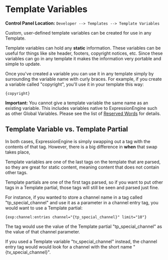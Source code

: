<!--
    This source file is part of the open source project
    ExpressionEngine User Guide (https://github.com/ExpressionEngine/ExpressionEngine-User-Guide)

    @link      https://expressionengine.com/
    @copyright Copyright (c) 2003-2020, Packet Tide, LLC (https://packettide.com)
    @license   https://expressionengine.com/license Licensed under Apache License, Version 2.0
-->

# Template Variables

**Control Panel Location:** `Developer --> Templates --> Template Variables`

Custom, user-defined template variables can be created for use in any Template.

Template variables can hold any **static** information. These variables can be useful for things like site header, footers, copyright notices, etc. Since these variables can go in any template it makes the information very portable and simple to update.

Once you've created a variable you can use it in any template simply by surrounding the variable name with curly braces. For example, if you create a variable called "copyright", you'll use it in your template this way:

    {copyright}

**Important:** You cannot give a template variable the same name as an existing variable. This includes variables native to ExpressionEngine such as other Global Variables. Please see the list of [Reserved Words](general/reserved-words.md) for details.

## Template Variable vs. Template Partial

In both cases, ExpressionEngine is simply swapping out a tag with the contents of that tag. However, there is a big difference in **when** that swap takes place,

Template variables are one of the last tags on the template that are parsed, so they are great for static content, meaning content that does not contain other tags.

Template partials are one of the first tags parsed, so if you want to put other tags in a Template partial, those tags will still be seen and parsed just fine.

For instance, if you wanted to store a channel name in a tag called "tp_special_channel" and use it as a parameter in a channel entry tag, you would want to use a Template partial:

    {exp:channel:entries channel="{tp_special_channel}" limit="10"}

The tag would use the value of the Template partial "tp_special_channel" as the value of that channel parameter.

If you used a Template variable "tv_special_channel" instead, the channel entry tag would would look for a channel with the short name "{tv_special_channel}".
